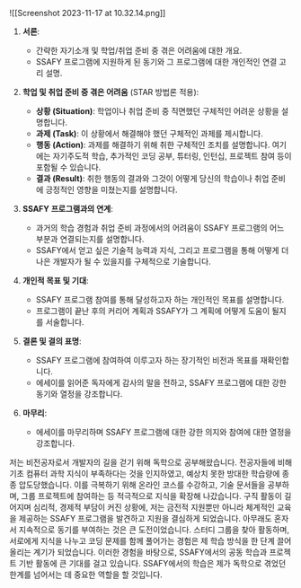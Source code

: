 ![[Screenshot 2023-11-17 at 10.32.14.png]]
1. **서론**:
   - 간략한 자기소개 및 학업/취업 준비 중 겪은 어려움에 대한 개요.
   - SSAFY 프로그램에 지원하게 된 동기와 그 프로그램에 대한 개인적인 연결 고리 설명.

2. **학업 및 취업 준비 중 겪은 어려움** (STAR 방법론 적용):
   - **상황 (Situation)**: 학업이나 취업 준비 중 직면했던 구체적인 어려운 상황을 설명합니다.
   - **과제 (Task)**: 이 상황에서 해결해야 했던 구체적인 과제를 제시합니다.
   - **행동 (Action)**: 과제를 해결하기 위해 취한 구체적인 조치를 설명합니다. 여기에는 자기주도적 학습, 추가적인 코딩 공부, 튜터링, 인턴십, 프로젝트 참여 등이 포함될 수 있습니다.
   - **결과 (Result)**: 취한 행동의 결과와 그것이 어떻게 당신의 학습이나 취업 준비에 긍정적인 영향을 미쳤는지를 설명합니다.

3. **SSAFY 프로그램과의 연계**:
   - 과거의 학습 경험과 취업 준비 과정에서의 어려움이 SSAFY 프로그램의 어느 부분과 연결되는지를 설명합니다.
   - SSAFY에서 얻고 싶은 기술적 능력과 지식, 그리고 프로그램을 통해 어떻게 더 나은 개발자가 될 수 있을지를 구체적으로 기술합니다.

4. **개인적 목표 및 기대**:
   - SSAFY 프로그램 참여를 통해 달성하고자 하는 개인적인 목표를 설명합니다.
   - 프로그램이 끝난 후의 커리어 계획과 SSAFY가 그 계획에 어떻게 도움이 될지를 서술합니다.

5. **결론 및 결의 표명**:
   - SSAFY 프로그램에 참여하여 이루고자 하는 장기적인 비전과 목표를 재확인합니다.
   - 에세이를 읽어준 독자에게 감사의 말을 전하고, SSAFY 프로그램에 대한 강한 동기와 열정을 강조합니다.

1. **마무리**:
   - 에세이를 마무리하며 SSAFY 프로그램에 대한 강한 의지와 참여에 대한 열정을 강조합니다.



저는 비전공자로서 개발자의 길을 걷기 위해 독학으로 공부해왔습니다. 전공자들에 비해 기초 컴퓨터 과학 지식이 부족하다는 것을 인지하였고, 예상치 못한 방대한 학습량에 종종 압도당했습니다. 이를 극복하기 위해 온라인 코스를 수강하고, 기술 문서들을 공부하며, 그룹 프로젝트에 참여하는 등 적극적으로 지식을 확장해 나갔습니다. 구직 활동이 길어지며 심리적, 경제적 부담이 커진 상황에, 저는 금전적 지원뿐만 아니라 체계적인 교육을 제공하는 SSAFY 프로그램을 발견하고 지원을 결심하게 되었습니다. 아무래도 혼자서 지속적으로 동기를 부여하는 것은 큰 도전이었습니다. 스터디 그룹을 찾아 활동하며, 서로에게 지식을 나누고 코딩 문제를 함께 풀어가는 경험은 제 학습 방식을 한 단계 끌어올리는 계기가 되었습니다. 이러한 경험을 바탕으로, SSAFY에서의 공동 학습과 프로젝트 기반 활동에 큰 기대를 걸고 있습니다. SSAFY에서의 학습은 제가 독학으로 겪었던 한계를 넘어서는 데 중요한 역할을 할 것입니다.